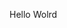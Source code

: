 Hello Wolrd







































































































































































































































































































































































































































































































































































































































































































































































































































































































































































































































































































































































































































































































































































































































































































